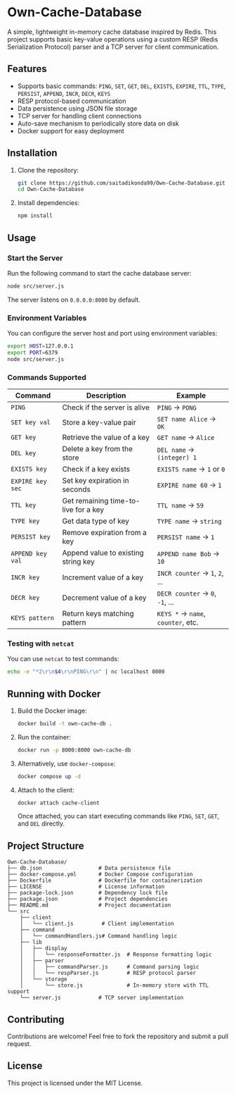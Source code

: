 # Own-Cache-Database

A simple, lightweight in-memory cache database inspired by Redis. This project supports basic key-value operations using a custom RESP (Redis Serialization Protocol) parser and a TCP server for client communication.

## Features

- Supports basic commands: `PING`, `SET`, `GET`, `DEL`, `EXISTS`, `EXPIRE`, `TTL`, `TYPE`, `PERSIST`, `APPEND`, `INCR`, `DECR`, `KEYS`
- RESP protocol-based communication
- Data persistence using JSON file storage
- TCP server for handling client connections
- Auto-save mechanism to periodically store data on disk
- Docker support for easy deployment

## Installation

1. Clone the repository:
   ```sh
   git clone https://github.com/saitadikonda99/Own-Cache-Database.git
   cd Own-Cache-Database
   ```

2. Install dependencies:
   ```sh
   npm install
   ```

## Usage

### Start the Server

Run the following command to start the cache database server:
```sh
node src/server.js
```
The server listens on `0.0.0.0:8000` by default.

### Environment Variables
You can configure the server host and port using environment variables:
```sh
export HOST=127.0.0.1
export PORT=6379
node src/server.js
```

### Commands Supported

| Command            | Description                            | Example                             |
|-------------------|----------------------------------------|-------------------------------------|
| `PING`            | Check if the server is alive           | `PING` → `PONG`                     |
| `SET key val`     | Store a key-value pair                 | `SET name Alice` → `OK`             |
| `GET key`         | Retrieve the value of a key            | `GET name` → `Alice`                |
| `DEL key`         | Delete a key from the store            | `DEL name` → `(integer) 1`          |
| `EXISTS key`      | Check if a key exists                  | `EXISTS name` → `1` or `0`          |
| `EXPIRE key sec`  | Set key expiration in seconds          | `EXPIRE name 60` → `1`              |
| `TTL key`         | Get remaining time-to-live for a key   | `TTL name` → `59`                   |
| `TYPE key`        | Get data type of key                   | `TYPE name` → `string`              |
| `PERSIST key`     | Remove expiration from a key           | `PERSIST name` → `1`                |
| `APPEND key val`  | Append value to existing string key    | `APPEND name Bob` → `10`            |
| `INCR key`        | Increment value of a key               | `INCR counter` → `1`, `2`, ...      |
| `DECR key`        | Decrement value of a key               | `DECR counter` → `0`, `-1`, ...     |
| `KEYS pattern`    | Return keys matching pattern           | `KEYS *` → `name`, `counter`, etc.  |

### Testing with `netcat`
You can use `netcat` to test commands:
```sh
echo -e "*2\r\n$4\r\nPING\r\n" | nc localhost 8000
```

## Running with Docker

1. Build the Docker image:
   ```sh
   docker build -t own-cache-db .
   ```

2. Run the container:
   ```sh
   docker run -p 8000:8000 own-cache-db
   ```

3. Alternatively, use `docker-compose`:
   ```sh
   docker compose up -d
   ```

4. Attach to the client:
   ```sh
   docker attach cache-client
   ```
   Once attached, you can start executing commands like `PING`, `SET`, `GET`, and `DEL` directly.

## Project Structure

```
Own-Cache-Database/
├── db.json                  # Data persistence file
├── docker-compose.yml       # Docker Compose configuration
├── Dockerfile               # Dockerfile for containerization
├── LICENSE                  # License information
├── package-lock.json        # Dependency lock file
├── package.json             # Project dependencies
├── README.md                # Project documentation
└── src
    ├── client
    │   └── client.js         # Client implementation
    ├── command
    │   └── commandHandlers.js# Command handling logic
    ├── lib
    │   ├── display
    │   │   └── responseFormatter.js  # Response formatting logic
    │   ├── parser
    │   │   ├── commandParser.js      # Command parsing logic
    │   │   └── respParser.js         # RESP protocol parser
    │   └── storage
    │       └── store.js              # In-memory store with TTL support
    └── server.js            # TCP server implementation
```

## Contributing
Contributions are welcome! Feel free to fork the repository and submit a pull request.

## License
This project is licensed under the MIT License.
